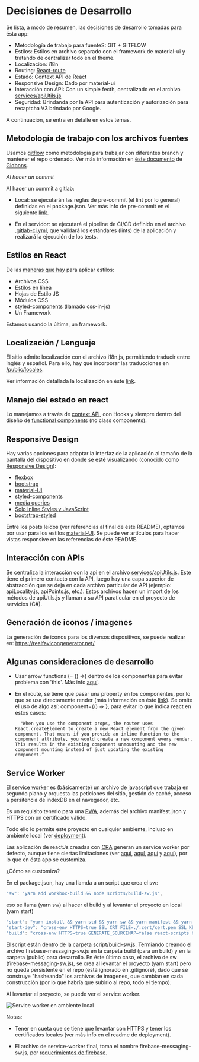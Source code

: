 # Decisiones de Desarrollo

Se lista, a modo de resumen, las decisiones de desarrollo tomadas para ésta app:

- Metodología de trabajo para fuenteS: GIT + GITFLOW
- Estilos: Estilos en archivo separado con el framework de material-ui y tratando de centralizar
  todo en el theme.
- Localización: i18n
- Routing: [React-route](https://github.com/ReactTraining/react-router)
- Estado: Context API de React
- Responsive Design: Dado por material-ui
- Interacción con API: Con un simple fecth, centralizado en el archivo
  [services/apiUtils.js](services/apiUtils.js)
- Seguridad: Brindanda por la API para autenticación y autorización para recaptcha V3 brindado por
  Google.

A continuación, se entra en detalle en estos temas.

## Metodología de trabajo con los archivos fuentes

Usamos [gitflow](https://www.atlassian.com/git/tutorials/comparing-workflows/gitflow-workflow) como
metodología para trabajar con diferentes branch y mantener el repo ordenado. Ver más información en
[éste documento](https://docs.google.com/document/d/1FDBSFUc3HDV9M-kdeISWd4DppIPMnukuBNsAAA1RYeE/edit)
de [Globons](https://www.globons.com/).

_Al hacer un commit_

Al hacer un commit a gitlab:

- Local: se ejecutarán las reglas de pre-commit (el lint por lo general) definidas en el
  package.json. Ver más info de pre-commit en el siguiente
  [link](https://www.npmjs.com/package/pre-commit).

- En el servidor: se ejecutará el pipeline de CI/CD definido en el archivo
  [.gitlab-ci.yml](.gitlab-ci.yml), que validará los estándares (lints) de la aplicación y realizará
  la ejecución de los tests.

## Estilos en React

De las [maneras que hay](https://www.oscarlijo.com/blog/estilos-en-react/) para aplicar estilos:

- Archivos CSS
- Estilos en línea
- Hojas de Estilo JS
- Módulos CSS
- [styled-components](https://styled-components.com/) (llamado css-in-js)
- Un Framework

Estamos usando la última, un framework.

## Localización / Lenguaje

El sitio admite localización con el archivo i18n.js, permitiendo traducir entre inglés y español.
Para ello, hay que incorporar las traducciones en [/public/locales](/public/locales).

Ver información detallada la localización en éste
[link](https://react.i18next.com/legacy-v9/step-by-step-guide).

## Manejo del estado en react

Lo manejamos a través de [context API](https://es.reactjs.org/docs/context.html), con Hooks y
siempre dentro del diseño de
[functional components](https://es.reactjs.org/docs/components-and-props.html) (no class
components).

## Responsive Design

Hay varias opciones para adaptar la interfaz de la aplicación al tamaño de la pantalla del
dispositivo en donde se esté visualizando (conocido como
[Responsive Design](https://es.wikipedia.org/wiki/Dise%C3%B1o_web_adaptable)):

- [flexbox](https://flexbox.buildwithreact.com/)
- [bootstrap](https://react-bootstrap.github.io/)
- [material-UI](https://material-ui.com/es/guides/responsive-ui/)
- [styled-components](https://styled-components.com/)
- [media queries](https://medium.com/better-programming/how-to-use-media-queries-programmatically-in-react-4d6562c3bc97)
- [Solo Inline Styles y JavaScript](https://codeburst.io/how-to-build-fully-responsive-react-apps-with-nothing-but-inline-styles-and-javascript-242c091b6ba1)
- [bootstrap-styled](https://bootstrap-styled.github.io/bootstrap-styled/)

Entre los posts leídos (ver referencias al final de éste README), optamos por usar para los estilos
[material-UI](https://material-ui.com/es/guides/responsive-ui/). Se puede ver artículos para hacer
vistas responsive en las referencias de éste README.

## Interacción con APIs

Se centraliza la interacción con la api en el archivo [services/apiUtils.js](services/apiUtils.js).
Este tiene el primero contacto con la API, luego hay una capa superior de abstracción que se deja en
cada archivo particular de API (ejemplo: apiLocality.js, apiPoints.js, etc.). Estos archivos hacen
un import de los métodos de apiUtils.js y llaman a su API paraticular en el proyecto de servicios
(C#).

## Generación de iconos / imagenes

La generación de iconos para los diversos dispositivos, se puede realizar en:
https://realfavicongenerator.net/

## Algunas consideraciones de desarrollo

- Usar arrow functions (= () =>) dentro de los componentes para evitar problema con 'this'. Más info
  [aquí](https://www.freecodecamp.org/news/this-is-why-we-need-to-bind-event-handlers-in-class-components-in-react-f7ea1a6f93eb/).

- En el route, se tiene que pasar una property en los componentes, por lo que se usa directamente
  render (más información en éste
  [link](https://tylermcginnis.com/react-router-pass-props-to-components/)). Se omite el uso de algo
  así: component={() => <Dashboard isAuthed={true} />}, para evitar lo que indica react en estos
  casos:

        "When you use the component props, the router uses React.createElement to create a new React element from the given component. That means if you provide an inline function to the component attribute, you would create a new component every render. This results in the existing component unmounting and the new component mounting instead of just updating the existing component.”

## Service Worker

El [service worker](https://developer.mozilla.org/en-US/docs/Web/API/Service_Worker_API) es
(básicamente) un archivo de javascript que trabaja en segundo plano y orquesta las peticiones del
sitio, gestión de caché, acceso a persitencia de indexDB en el navegador, etc.

Es un requisito tenerlo para una
[PWA](https://developer.mozilla.org/en-US/docs/Web/Progressive_web_apps), además del archivo
manifest.json y HTTPS con un certificado válido.

Todo ello lo permite este proyecto en cualquier ambiente, incluso en ambiente local (ver
[deployment](./deployment.md)).

Las aplicación de reactJs creadas con [CRA](https://reactjs.org/docs/create-a-new-react-app.html)
generan un service worker por defecto, aunque tiene ciertas limitaciones (ver
[aquí](https://medium.com/free-code-camp/how-to-build-a-pwa-with-create-react-app-and-custom-service-workers-376bd1fdc6d3),
[aquí](https://github.com/facebook/create-react-app/issues/2237),
[aquí](https://www.freecodecamp.org/news/how-to-build-a-pwa-with-create-react-app-and-custom-service-workers-376bd1fdc6d3/)
y [aquí](https://github.com/facebook/create-react-app/pull/2714)), por lo que en ésta app se
customiza.

¿Cómo se customiza?

En el package.json, hay una llamda a un script que crea el sw:

```js
"sw": "yarn add workbox-build && node scripts/build-sw.js",
```

eso se llama (yarn sw) al hacer el build y al levantar el proyecto en local (yarn start)

```js
"start": "yarn install && yarn std && yarn sw && yarn manifest && yarn start-dev",
"start-dev": "cross-env HTTPS=true SSL_CRT_FILE=./.cert/cert.pem SSL_KEY_FILE=./.cert/key.pem react-scripts start",
"build": "cross-env HTTPS=true GENERATE_SOURCEMAP=false react-scripts build && yarn sw && yarn manifest",
```

El script están dentro de la carpeta [script/build-sw.js](script/build-sw.js). Termiando creando el
archivo firebase-messaging-sw.js en la carpeta build (para un build) y en la carpeta (public) para
desarrollo. En éste último caso, el archivo de sw (firebase-messaging-sw.js), se crea al levantar el
proyecto (yarn start) pero no queda persistente en el repo (está ignorado en .gitignore), dado que
se construye "hasheando" los archivos de imagenes, que cambian en cada construcción (por lo que
habría que subirlo al repo, todo el tiempo).

Al levantar el proyecto, se puede ver el service worker.

![Service worker en ambiente local](./images/sw-01.png)

Notas:

- Tener en cueta que se tiene que levantar con HTTPS y tener los certificados locales (ver más info
  en el readme de deployment).

- El archivo de service-worker final, toma el nombre firebase-messaging-sw.js, por
  [requerimientos de firebase](https://firebase.google.com/docs/cloud-messaging/js/receive).
